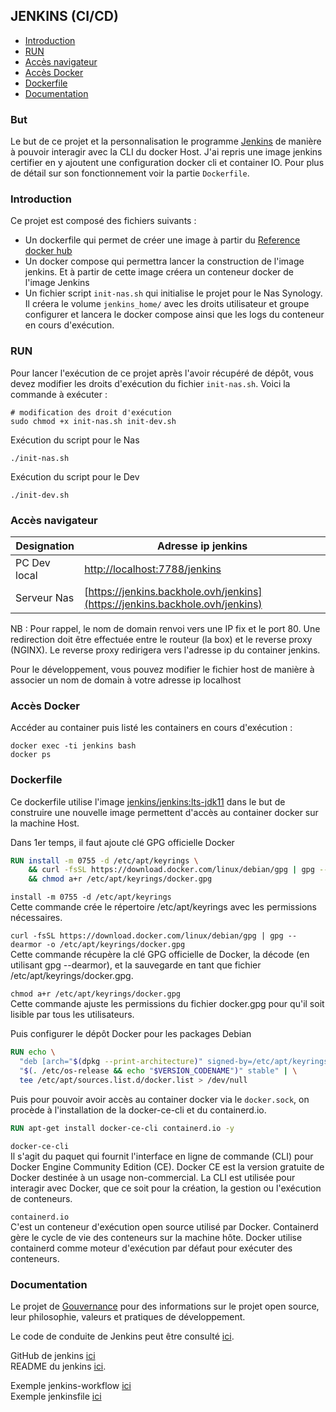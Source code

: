 ## JENKINS (CI/CD)

* [Introduction](#introduction)
* [RUN](#run)
* [Accès navigateur](#accès-navigateur)
* [Accès Docker](#accès-docker)
* [Dockerfile](#dockerfile)
* [Documentation](#documentation)

### But

Le but de ce projet et la personnalisation le programme [Jenkins](https://www.jenkins.io/) de manière à pouvoir
interagir avec la CLI du docker Host. J'ai repris une image jenkins certifier en y ajoutent une configuration docker cli
et container IO.
Pour plus de détail sur son fonctionnement voir la partie `Dockerfile`.

### Introduction

Ce projet est composé des fichiers suivants :

* Un dockerfile qui permet de créer une image à partir
  du [Reference docker hub]( https://hub.docker.com/layers/jenkins/jenkins/lts-jdk11/images/sha256-8f7043722b3bb576fde60fa4ab59465a4b77e677c92774514897301ab77825a3?context=explore)
* Un docker compose qui permettra lancer la construction de l'image jenkins.
  Et à partir de cette image créera un conteneur docker de l'image Jenkins
* Un fichier script `init-nas.sh` qui initialise le projet pour le Nas Synology. Il créera le
  volume `jenkins_home/` avec les droits utilisateur et groupe configurer et lancera le docker compose ainsi que les
  logs du conteneur en cours d'exécution.

### RUN

Pour lancer l'exécution de ce projet après l'avoir récupéré de dépôt, vous devez modifier les droits
d'exécution du fichier `init-nas.sh`. Voici la commande à exécuter :

```shell
# modification des droit d'exécution
sudo chmod +x init-nas.sh init-dev.sh
```

Exécution du script pour le Nas

```shell
./init-nas.sh
```

Exécution du script pour le Dev

```shell
./init-dev.sh
```

### Accès navigateur

| Designation   | Adresse ip jenkins                                                           |
|---------------|------------------------------------------------------------------------------|
| PC Dev  local | [http://localhost:7788/jenkins](http://localhost:7788/jenkins)               |
| Serveur Nas   | [https://jenkins.backhole.ovh/jenkins](https://jenkins.backhole.ovh/jenkins) |

NB : Pour rappel, le nom de domain renvoi vers une IP fix et le port 80. Une redirection doit être effectuée
entre le routeur (la box) et le reverse proxy (NGINX). Le reverse proxy redirigera vers l'adresse ip du
container jenkins.

Pour le développement, vous pouvez modifier le fichier host de manière à associer un nom de domain à votre adresse ip
localhost

### Accès Docker

Accéder au container puis listé les containers en cours d'exécution :

```shell
docker exec -ti jenkins bash
docker ps 
```

### Dockerfile

Ce dockerfile utilise
l'image [jenkins/jenkins:lts-jdk11](https://hub.docker.com/r/jenkins/jenkins/tags?page=1&name=lts-jdk11)
dans le but de construire une nouvelle image permettent d'accès au container docker sur la machine Host.

Dans 1er temps, il faut ajoute clé GPG officielle Docker

```dockerfile
RUN install -m 0755 -d /etc/apt/keyrings \
    && curl -fsSL https://download.docker.com/linux/debian/gpg | gpg --dearmor -o /etc/apt/keyrings/docker.gpg \
    && chmod a+r /etc/apt/keyrings/docker.gpg
```

`install -m 0755 -d /etc/apt/keyrings`  
Cette commande crée le répertoire /etc/apt/keyrings avec les permissions nécessaires.

`curl -fsSL https://download.docker.com/linux/debian/gpg | gpg --dearmor -o /etc/apt/keyrings/docker.gpg `  
Cette commande récupère la clé GPG officielle de Docker, la décode (en utilisant gpg --dearmor), et la sauvegarde en
tant que fichier /etc/apt/keyrings/docker.gpg.

`chmod a+r /etc/apt/keyrings/docker.gpg`   
Cette commande ajuste les permissions du fichier docker.gpg pour qu'il soit lisible par tous les utilisateurs.

Puis configurer le dépôt Docker pour les packages Debian

```dockerfile
RUN echo \
  "deb [arch="$(dpkg --print-architecture)" signed-by=/etc/apt/keyrings/docker.gpg] https://download.docker.com/linux/debian \
  "$(. /etc/os-release && echo "$VERSION_CODENAME")" stable" | \
  tee /etc/apt/sources.list.d/docker.list > /dev/null
```

Puis pour pouvoir avoir accès au container docker via le `docker.sock`, on procède à l'installation de la docker-ce-cli
et du containerd.io.

```dockerfile
RUN apt-get install docker-ce-cli containerd.io -y
```

`docker-ce-cli`  
Il s'agit du paquet qui fournit l'interface en ligne de commande (CLI) pour Docker Engine Community
Edition (CE). Docker CE est la version gratuite de Docker destinée à un usage non-commercial. La CLI est utilisée pour
interagir avec Docker, que ce soit pour la création, la gestion ou l'exécution de conteneurs.

`containerd.io`  
C'est un conteneur d'exécution open source utilisé par Docker. Containerd gère le cycle de vie des
conteneurs sur la machine hôte. Docker utilise containerd comme moteur d'exécution par défaut pour exécuter
des conteneurs.

### Documentation

Le projet de [Gouvernance](https://www.jenkins.io/project/governance/) pour des informations sur le projet
open source, leur philosophie, valeurs et pratiques de développement.

Le code de conduite de Jenkins peut être consulté [ici](https://www.jenkins.io/project/conduct/).

GitHub de jenkins [ici](https://github.com/jenkinsci)   
README du jenkins [ici](https://github.com/jenkinsci/docker/blob/master/README.md).

Exemple jenkins-workflow [ici](https://github.com/funkwerk/jenkins-workflow)  
Exemple jenkinsfile [ici](https://gist.github.com/merikan/228cdb1893fca91f0663bab7b095757c)
